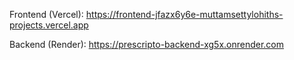 Frontend (Vercel): https://frontend-jfazx6y6e-muttamsettylohiths-projects.vercel.app

Backend (Render): https://prescripto-backend-xg5x.onrender.com

